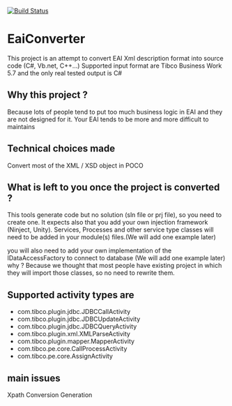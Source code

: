 [![Build Status](https://travis-ci.org/vianneytwins/EaiConverter.svg?branch=master)](https://travis-ci.org/vianneytwins/EaiConverter)
# EaiConverter
This project is an attempt to convert EAI Xml description format into source code (C#, Vb.net, C++...)
 Supported input format are Tibco Business Work 5.7 and the only real tested output is C#

## Why this project ?
 Because lots of people tend to put too much business logic in EAI and they are not designed for it. Your EAI tends to be more and more difficult to maintains

## Technical choices made
 Convert most of the XML / XSD object in POCO

## What is left to you once the project is converted ?
 This tools generate code but no solution (sln file  or prj file), so you need to create one.
 It expects also that you add your own injection framework (Ninject, Unity). Services, Processes and other service type classes will need to be added in your module(s) files.(We will add one example later)

 you will also need to add your own implementation of the IDataAccessFactory to connect to database (We will add one example later)
 why ? Because we thought that most people have existing project in which they will import those classes, so no need to rewrite them. 
 
## Supported activity types are
- com.tibco.plugin.jdbc.JDBCCallActivity
- com.tibco.plugin.jdbc.JDBCUpdateActivity
- com.tibco.plugin.jdbc.JDBCQueryActivity
- com.tibco.plugin.xml.XMLParseActivity
- com.tibco.plugin.mapper.MapperActivity
- com.tibco.pe.core.CallProcessActivity
- com.tibco.pe.core.AssignActivity

## main issues
Xpath Conversion Generation
